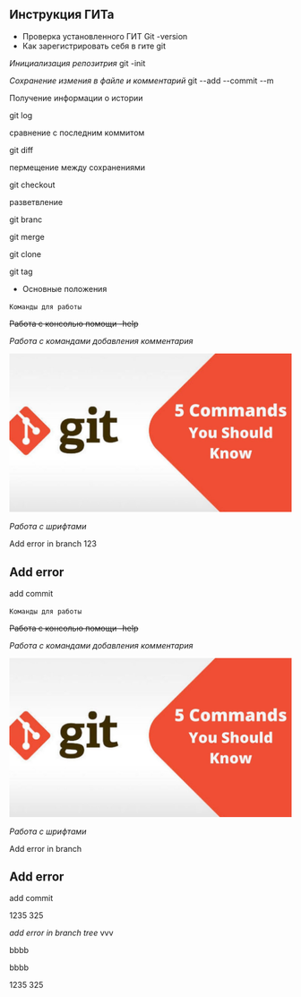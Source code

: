 ## Инструкция ГИТа
* Проверка установленного ГИТ
Git -version
* Как зарегистрировать себя в гите
git 

_Инициализация репозитрия_
git -init

*Сохранение измения в файле и комментарий*
git --add --commit --m

Получение  информации о истории

git log

сравнение с последним коммитом

git diff

пермещение между сохранениями

git checkout

разветвление 

git branc


git merge

git clone

git tag


* Основные положения

`Команды для работы`

~~Работа с консолью помощи -help~~

_Работа с командами добавления комментария_


![Photo](maxresdefault.jpg)


*Работа с шрифтами*

Add error in branch 123

## Add error

add commit







`Команды для работы`

~~Работа с консолью помощи -help~~

_Работа с командами добавления комментария_


![Photo](maxresdefault.jpg)


*Работа с шрифтами*

Add error in branch

## Add error

add commit








1235 325


_add error in branch tree_
vvv

bbbb

bbbb




1235 325

